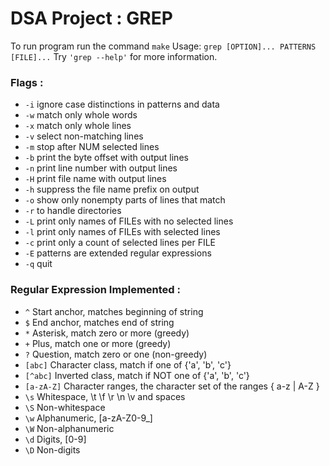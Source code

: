 # DSA Project : GREP
To run program run the command `make`
Usage: `grep [OPTION]... PATTERNS [FILE]...`
Try `'grep --help'` for more information.
### Flags :
  - `-i`  ignore case distinctions in patterns and data
  - `-w`  match only whole words
  - `-x`  match only whole lines
  - `-v`  select non-matching lines
  - `-m`  stop after NUM selected lines
  - `-b`  print the byte offset with output lines
  - `-n`  print line number with output lines
  - `-H`  print file name with output lines
  - `-h`  suppress the file name prefix on output
  - `-o`  show only nonempty parts of lines that match
  - `-r`  to handle directories
  - `-L`  print only names of FILEs with no selected lines
  - `-l`  print only names of FILEs with selected lines
  - `-c`  print only a count of selected lines per FILE
  - `-E`  patterns are extended regular expressions
  - `-q`  quit
###  Regular Expression Implemented :
  -  `^`         Start anchor, matches beginning of string
  -  `$`         End anchor, matches end of string
  -  `*`         Asterisk, match zero or more (greedy)
  -  `+`         Plus, match one or more (greedy)
  -  `?`         Question, match zero or one (non-greedy)
  -  `[abc]`     Character class, match if one of {'a', 'b', 'c'}
  -  `[^abc]`   Inverted class, match if NOT one of {'a', 'b', 'c'}
  -  `[a-zA-Z]` Character ranges, the character set of the ranges { a-z | A-Z }
  -  `\s`       Whitespace, \t \f \r \n \v and spaces
  -  `\S`       Non-whitespace
  -  `\w`       Alphanumeric, [a-zA-Z0-9_]
  -  `\W`       Non-alphanumeric
  -  `\d`       Digits, [0-9]
  -  `\D`       Non-digits
